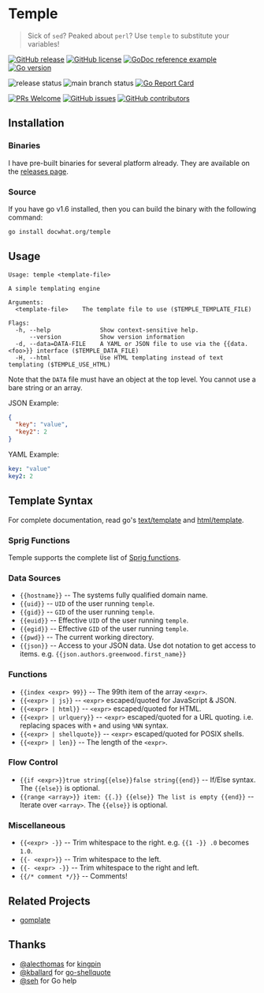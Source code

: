 # Temple

> Sick of `sed`? Peaked about `perl`? Use `temple` to substitute your variables!

[![GitHub release](https://img.shields.io/github/release/docwhat/temple.svg)](https://github.com/docwhat/temple/releases)
[![GitHub license](https://img.shields.io/github/license/docwhat/temple)](https://github.com/docwhat/temple/blob/master/LICENSE)
[![GoDoc reference example](https://img.shields.io/badge/godoc-reference-blue.svg)](https://godoc.org/docwhat.org/temple)
[![Go version](https://img.shields.io/github/go-mod/go-version/docwhat/temple.svg)](https://github.com/docwhat/temple)

![release status](https://github.com/docwhat/temple/actions/workflows/release.yaml/badge.svg)
![main branch status](https://github.com/docwhat/temple/actions/workflows/checks.yaml/badge.svg?branch=main&event=push)
[![Go Report Card](https://goreportcard.com/badge/github.com/docwhat/temple)](https://goreportcard.com/report/docwhat.org/temple)

[![PRs Welcome](https://img.shields.io/badge/PRs-welcome-brightgreen.svg?style=flat-square)](http://makeapullrequest.com)
[![GitHub issues](https://img.shields.io/github/issues/docwhat/temple.svg)](https://github.com/docwhat/temple/issues)
[![GitHub contributors](https://img.shields.io/github/contributors/docwhat/temple.svg)](https://GitHub.com/docwhat/temple/graphs/contributors/)


## Installation

### Binaries

I have pre-built binaries for several platform already. They are available on the [releases page](https://github.com/docwhat/temple/releases).

### Source

If you have go v1.6 installed, then you can build the binary with the following command:

```bash
go install docwhat.org/temple
```

## Usage

    Usage: temple <template-file>

    A simple templating engine

    Arguments:
      <template-file>    The template file to use ($TEMPLE_TEMPLATE_FILE)

    Flags:
      -h, --help              Show context-sensitive help.
          --version           Show version information
      -d, --data=DATA-FILE    A YAML or JSON file to use via the {{data.<foo>}} interface ($TEMPLE_DATA_FILE)
      -H, --html              Use HTML templating instead of text templating ($TEMPLE_USE_HTML)

Note that the `DATA` file must have an object at the top level. You cannot use a bare string or an array.

JSON Example:

```json
{
  "key": "value",
  "key2": 2
}
```

YAML Example:

```yaml
key: "value"
key2: 2
```

## Template Syntax

For complete documentation, read go's [text/template](https://golang.org/pkg/text/template/) and [html/template](https://golang.org/pkg/html/template/).

### Sprig Functions

Temple supports the complete list of [Sprig functions](http://masterminds.github.io/sprig/).

### Data Sources

* `{{hostname}}` -- The systems fully qualified domain name.
* `{{uid}}` -- `UID` of the user running `temple`.
* `{{gid}}` -- `GID` of the user running `temple`.
* `{{euid}}` -- Effective `UID` of the user running `temple`.
* `{{egid}}` -- Effective `GID` of the user running `temple`.
* `{{pwd}}` -- The current working directory.
* `{{json}}` -- Access to your JSON data. Use dot notation to get access to items. e.g. `{{json.authors.greenwood.first_name}}`

### Functions

* `{{index <expr> 99}}` -- The 99th item of the array `<expr>`.
* `{{<expr> | js}}` -- `<expr>` escaped/quoted for JavaScript & JSON.
* `{{<expr> | html}}` -- `<expr>` escaped/quoted for HTML.
* `{{<expr> | urlquery}}` -- `<expr>` escaped/quoted for a URL quoting. i.e. replacing spaces with `+` and using `%NN` syntax.
* `{{<expr> | shellquote}}` -- `<expr>` escaped/quoted for POSIX shells.
* `{{<expr> | len}}` -- The length of the `<expr>`.

### Flow Control

* `{{if <expr>}}true string{{else}}false string{{end}}` -- If/Else syntax. The `{{else}}` is optional.
* `{{range <array>}} item: {{.}} {{else}} The list is empty {{end}}` -- Iterate over `<array>`. The `{{else}}` is optional.

### Miscellaneous

* `{{<expr> -}}` -- Trim whitespace to the right. e.g. `{{1 -}} .0` becomes `1.0`.
* `{{- <expr>}}` -- Trim whitespace to the left.
* `{{- <expr> -}}` -- Trim whitespace to the right and left.
* `{{/* comment */}}` -- Comments!

## Related Projects

* [gomplate](https://github.com/hairyhenderson/gomplate)

## Thanks

* [@alecthomas](https://github.com/alecthomas) for [kingpin](https://github.com/alecthomas/kingpin)
* [@kballard](https://github.com/kballard) for [go-shellquote](https://github.com/kballard/go-shellquote)
* [@seh](https://github.com/seh) for Go help
